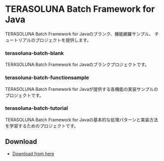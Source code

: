 # TERASOLUNA Batch Framework for Java

TERASOLUNA Batch Framework for Javaのブランク、機能網羅サンプル、
チュートリアルのプロジェクトを提供します。

### terasoluna-batch-blank
TERASOLUNA Batch Framework for Javaのブランクプロジェクトです。

### terasoluna-batch-functionsample
TERASOLUNA Batch Framework for Javaが提供する各機能の実装サンプルのプロジェクトです。

### terasoluna-batch-tutorial
TERASOLUNA Batch Framework for Javaの基本的な処理パターンと実装方法を学習するためのプロジェクトです。

## Download

* [Download from here](https://github.com/terasoluna-batch/terasoluna-sample/releases)
